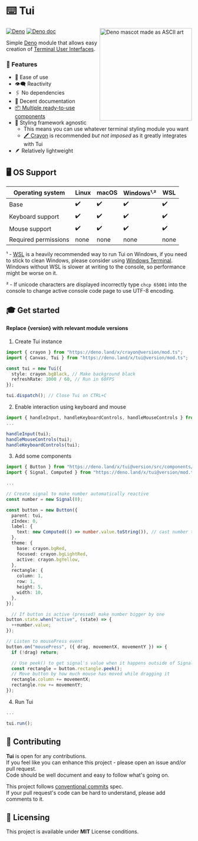 # ⌨️ Tui

<img src="https://raw.githubusercontent.com/Im-Beast/deno_tui/main/docs/logo-transparent.png" align="right" width="250" height="250" alt="Deno mascot made as ASCII art" />

[![Deno](https://github.com/Im-Beast/deno_tui/actions/workflows/deno.yml/badge.svg)](https://github.com/Im-Beast/deno_tui/actions/workflows/deno.yml)
[![Deno doc](https://doc.deno.land/badge.svg)](https://doc.deno.land/https://deno.land/x/tui/mod.ts)

Simple [Deno](https://github.com/denoland/deno/) module that allows easy creation of
[Terminal User Interfaces](https://en.wikipedia.org/wiki/Text-based_user_interface).

### 🔩 Features

- 🔰 Ease of use
- 👁️‍🗨️ Reactivity
- 🖇️ No dependencies
- 📄 Decent documentation
- [📦 Multiple ready-to-use components](./src/components/)
- 🎨 Styling framework agnostic
  - This means you can use whatever terminal styling module you want
  - [🖍️ Crayon](https://github.com/crayon-js/crayon) is recommended _but not imposed_ as it greatly integrates with Tui
- 🪶 Relatively lightweight

## 🖥️ OS Support

| Operating system     | Linux | macOS | Windows¹<sup>,</sup>² | WSL  |
| -------------------- | ----- | ----- | --------------------- | ---- |
| Base                 | ✔️     | ✔️     | ✔️                     | ✔️    |
| Keyboard support     | ✔️     | ✔️     | ✔️                     | ✔️    |
| Mouse support        | ✔️     | ✔️     | ✔️                     | ✔️    |
| Required permissions | none  | none  | none                  | none |

¹ - [WSL](https://docs.microsoft.com/en-us/windows/wsl/install) is a heavily recommended way to run Tui on Windows, if
you need to stick to clean Windows, please consider using [Windows Terminal](https://github.com/Microsoft/Terminal).
Windows without WSL is slower at writing to the console, so performance might be worse on it.

² - If unicode characters are displayed incorrectly type `chcp 65001` into the console to change active console code
page to use UTF-8 encoding.

## 🎓 Get started

#### Replace {version} with relevant module versions

1. Create Tui instance

```ts
import { crayon } from "https://deno.land/x/crayon@version/mod.ts";
import { Canvas, Tui } from "https://deno.land/x/tui@version/mod.ts";

const tui = new Tui({
  style: crayon.bgBlack, // Make background black
  refreshRate: 1000 / 60, // Run in 60FPS
});

tui.dispatch(); // Close Tui on CTRL+C
```

2. Enable interaction using keyboard and mouse

```ts
import { handleInput, handleKeyboardControls, handleMouseControls } from "https://deno.land/x/tui@version/mod.ts";
...

handleInput(tui);
handleMouseControls(tui);
handleKeyboardControls(tui);
```

3. Add some components

```ts
import { Button } from "https://deno.land/x/tui@version/src/components/mod.ts";
import { Signal, Computed } from "https://deno.land/x/tui@version/mod.ts";

...

// Create signal to make number automatically reactive
const number = new Signal(0);

const button = new Button({
  parent: tui,
  zIndex: 0,
  label: {
    text: new Computed(() => number.value.toString()), // cast number to string
  },
  theme: {
    base: crayon.bgRed,
    focused: crayon.bgLightRed,
    active: crayon.bgYellow,
  },
  rectangle: {
    column: 1,
    row: 1,
    height: 5,
    width: 10,
  },
});

  // If button is active (pressed) make number bigger by one
button.state.when("active", (state) => {
  ++number.value;
});

// Listen to mousePress event
button.on("mousePress", ({ drag, movementX, movementY }) => {
  if (!drag) return;

  // Use peek() to get signal's value when it happens outside of Signal/Computed/Effect
  const rectangle = button.rectangle.peek();
  // Move button by how much mouse has moved while dragging it
  rectangle.column += movementX;
  rectangle.row += movementY;
});
```

4. Run Tui

```ts
...

tui.run();
```

## 🤝 Contributing

**Tui** is open for any contributions.
<br /> If you feel like you can enhance this project - please open an issue and/or pull request.
<br /> Code should be well document and easy to follow what's going on.

This project follows [conventional commits](https://www.conventionalcommits.org/en/v1.0.0/) spec.
<br /> If your pull request's code can be hard to understand, please add comments to it.

## 📝 Licensing

This project is available under **MIT** License conditions.

